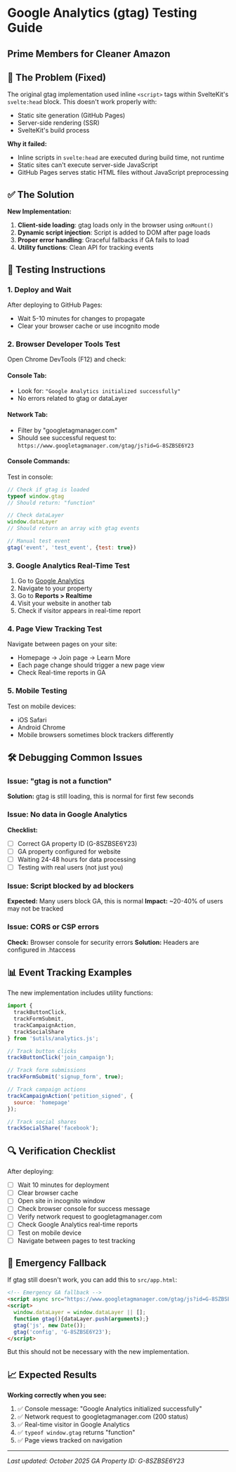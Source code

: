 # Google Analytics (gtag) Testing Guide
## Prime Members for Cleaner Amazon

## 🐛 The Problem (Fixed)

The original gtag implementation used inline `<script>` tags within SvelteKit's `svelte:head` block. This doesn't work properly with:
- Static site generation (GitHub Pages)
- Server-side rendering (SSR)
- SvelteKit's build process

**Why it failed:**
- Inline scripts in `svelte:head` are executed during build time, not runtime
- Static sites can't execute server-side JavaScript
- GitHub Pages serves static HTML files without JavaScript preprocessing

## ✅ The Solution

**New Implementation:**
1. **Client-side loading**: gtag loads only in the browser using `onMount()`
2. **Dynamic script injection**: Script is added to DOM after page loads
3. **Proper error handling**: Graceful fallbacks if GA fails to load
4. **Utility functions**: Clean API for tracking events

## 🧪 Testing Instructions

### 1. **Deploy and Wait**
After deploying to GitHub Pages:
- Wait 5-10 minutes for changes to propagate
- Clear your browser cache or use incognito mode

### 2. **Browser Developer Tools Test**
Open Chrome DevTools (F12) and check:

#### Console Tab:
- Look for: `"Google Analytics initialized successfully"`
- No errors related to gtag or dataLayer

#### Network Tab:
- Filter by "googletagmanager.com"
- Should see successful request to: `https://www.googletagmanager.com/gtag/js?id=G-8SZBSE6Y23`

#### Console Commands:
Test in console:
```javascript
// Check if gtag is loaded
typeof window.gtag
// Should return: "function"

// Check dataLayer
window.dataLayer
// Should return an array with gtag events

// Manual test event
gtag('event', 'test_event', {test: true})
```

### 3. **Google Analytics Real-Time Test**
1. Go to [Google Analytics](https://analytics.google.com)
2. Navigate to your property
3. Go to **Reports > Realtime**
4. Visit your website in another tab
5. Check if visitor appears in real-time report

### 4. **Page View Tracking Test**
Navigate between pages on your site:
- Homepage → Join page → Learn More
- Each page change should trigger a new page view
- Check Real-time reports in GA

### 5. **Mobile Testing**
Test on mobile devices:
- iOS Safari
- Android Chrome
- Mobile browsers sometimes block trackers differently

## 🛠 Debugging Common Issues

### **Issue: "gtag is not a function"**
**Solution:** gtag is still loading, this is normal for first few seconds

### **Issue: No data in Google Analytics**
**Checklist:**
- [ ] Correct GA property ID (G-8SZBSE6Y23)
- [ ] GA property configured for website
- [ ] Waiting 24-48 hours for data processing
- [ ] Testing with real users (not just you)

### **Issue: Script blocked by ad blockers**
**Expected:** Many users block GA, this is normal
**Impact:** ~20-40% of users may not be tracked

### **Issue: CORS or CSP errors**
**Check:** Browser console for security errors
**Solution:** Headers are configured in .htaccess

## 📊 Event Tracking Examples

The new implementation includes utility functions:

```javascript
import { 
  trackButtonClick, 
  trackFormSubmit, 
  trackCampaignAction,
  trackSocialShare 
} from '$utils/analytics.js';

// Track button clicks
trackButtonClick('join_campaign');

// Track form submissions  
trackFormSubmit('signup_form', true);

// Track campaign actions
trackCampaignAction('petition_signed', {
  source: 'homepage'
});

// Track social shares
trackSocialShare('facebook');
```

## 🔍 Verification Checklist

After deploying:
- [ ] Wait 10 minutes for deployment
- [ ] Clear browser cache
- [ ] Open site in incognito window
- [ ] Check browser console for success message
- [ ] Verify network request to googletagmanager.com
- [ ] Check Google Analytics real-time reports
- [ ] Test on mobile device
- [ ] Navigate between pages to test tracking

## 🚨 Emergency Fallback

If gtag still doesn't work, you can add this to `src/app.html`:

```html
<!-- Emergency GA fallback -->
<script async src="https://www.googletagmanager.com/gtag/js?id=G-8SZBSE6Y23"></script>
<script>
  window.dataLayer = window.dataLayer || [];
  function gtag(){dataLayer.push(arguments);}
  gtag('js', new Date());
  gtag('config', 'G-8SZBSE6Y23');
</script>
```

But this should not be necessary with the new implementation.

## 📈 Expected Results

**Working correctly when you see:**
1. ✅ Console message: "Google Analytics initialized successfully"
2. ✅ Network request to googletagmanager.com (200 status)
3. ✅ Real-time visitor in Google Analytics
4. ✅ `typeof window.gtag` returns "function"
5. ✅ Page views tracked on navigation

---

*Last updated: October 2025*
*GA Property ID: G-8SZBSE6Y23*
